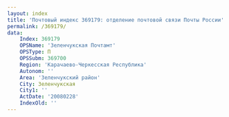 ```yaml
---
layout: index
title: 'Почтовый индекс 369179: отделение почтовой связи Почты России'
permalink: /369179/
data:
    Index: 369179
    OPSName: 'Зеленчукская Почтамт'
    OPSType: П
    OPSSubm: 369700
    Region: 'Карачаево-Черкесская Республика'
    Autonom: ''
    Area: 'Зеленчукский район'
    City: Зеленчукская
    City1: ''
    ActDate: '20080228'
    IndexOld: ''
---
```

